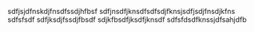 sdfjsjdfnskdjfnsdfssdjhfbsf
sdfjnsdfjknsdfsdfsdjfknsjsdfjsdjfnsdjkfns\
sdfsfsdf
sdfjksdjfssdjfbsdf
sdjkfbsdfjksdfjknsdf
sdfsfdsdfknssjdfsahjdfb
